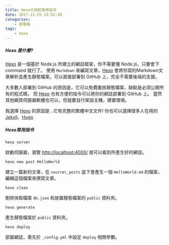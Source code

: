```yaml
---
title: Hexo介紹和常用指令
date: 2017-11-25 23:52:18
categories:
    - 部落格
tags:
    - hexo
---
```


##### Hexo 是什麼?

[Hexo] 是一個基於 Node.js 所建立的網誌框架，你不需要懂 Node.js，只要會下 command 就行了。
使用 `Markdown` 來編寫文章，[Hexo] 會將你寫的Markdown文章解析並產生靜態檔案，可以直接部署到 GitHub 上，完全不需要後端的支援。

<!--more-->

大多數人部署到 GitHub 的原因是，它可以免費置放靜態檔案，缺點是必須公開所有的程式碼，
而 [Hexo] 也有方便的指令可以將你的網誌部署到 GitHub 上。
當然其他網頁伺服器軟體也可以，但就要自行架設主機，建置環境。

我選擇 [Hexo] 的原因是...它有完整的繁體中文文件!
你也可以選擇很多人在用的 [Jekyll]、[Hugo]

[Hexo]: https://hexo.io/zh-tw/
[Jekyll]: https://jekyllrb.com/
[Hugo]: https://gohugo.io/

##### Hexo常用指令

    hexo server

啟動伺服器，瀏覽 [http://localhost:4000/](http://localhost:4000/) 就可以看到所產生好的網誌。

    hexo new post HelloWorld

建立一篇新的文章，在 `source\_posts` 底下會產生一個 `HelloWorld.md` 的檔案，編輯這個檔案來撰寫文章。

    hexo clean

刪除快取檔案 `db.json` 和放置靜態檔案的 `public` 資料夾。

    hexo generate

產生靜態檔案於 `public` 資料夾。

    hexo deploy

部屬網誌，需先於 `_config.yml` 中設定 `deploy` 相關參數。
